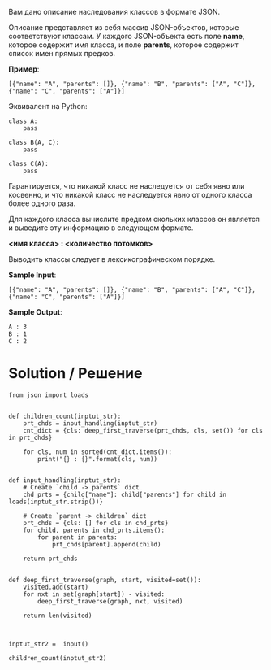 Вам дано описание наследования классов в формате JSON.

Описание представляет из себя массив JSON-объектов, которые соответствуют классам. У каждого JSON-объекта есть поле **name**, которое содержит имя класса, и поле **parents**, которое содержит список имен прямых предков.

**Пример**:

`[{"name": "A", "parents": []}, {"name": "B", "parents": ["A", "C"]}, {"name": "C", "parents": ["A"]}]`

﻿Эквивалент на Python:

```
class A:
    pass

class B(A, C):
    pass

class C(A):
    pass
```

Гарантируется, что никакой класс не наследуется от себя явно или косвенно, и что никакой класс не наследуется явно от одного класса более одного раза.

Для каждого класса вычислите предком скольких классов он является и выведите эту информацию в следующем формате.

**<имя класса> : <количество потомков>**

Выводить классы следует в лексикографическом порядке.

**Sample Input**:

`[{"name": "A", "parents": []}, {"name": "B", "parents": ["A", "C"]}, {"name": "C", "parents": ["A"]}]`

**Sample Output**:

```
A : 3
B : 1
C : 2
```

# Solution / Решение

```
from json import loads


def children_count(inptut_str):
    prt_chds = input_handling(inptut_str)
    cnt_dict = {cls: deep_first_traverse(prt_chds, cls, set()) for cls in prt_chds}

    for cls, num in sorted(cnt_dict.items()):
        print("{} : {}".format(cls, num))


def input_handling(inptut_str):
    # Create `child -> parents` dict
    chd_prts = {child["name"]: child["parents"] for child in loads(inptut_str.strip())}

    # Create `parent -> children` dict
    prt_chds = {cls: [] for cls in chd_prts}
    for child, parents in chd_prts.items():
        for parent in parents:
            prt_chds[parent].append(child)

    return prt_chds


def deep_first_traverse(graph, start, visited=set()):
    visited.add(start)
    for nxt in set(graph[start]) - visited:
        deep_first_traverse(graph, nxt, visited)

    return len(visited)



inptut_str2 =  input()

children_count(inptut_str2)
```
